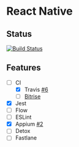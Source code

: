# React Native

## Status

[![Build Status](https://travis-ci.org/blcsntb/BReactNative.svg)](https://travis-ci.org/blcsntb/BReactNative)

## Features
- [ ] CI
  - [x] Travis [#6](https://github.com/blcsntb/BReactNative/pull/6/files)
  - [ ] [Bitrise](https://www.bitrise.io)
- [x] Jest
- [ ] Flow
- [ ] ESLint
- [x] Appium [#2](https://github.com/blcsntb/BReactNative/pull/2/files)
- [ ] Detox
- [ ] Fastlane
